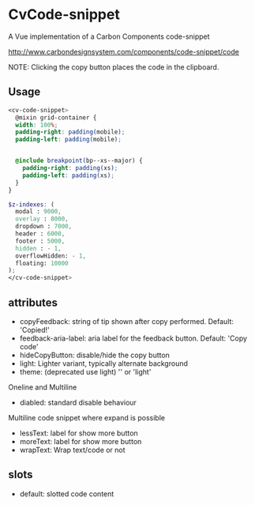 # CvCode-snippet

A Vue implementation of a Carbon Components code-snippet

http://www.carbondesignsystem.com/components/code-snippet/code

NOTE: Clicking the copy button places the code in the clipboard.

## Usage

```scss
<cv-code-snippet>
  @mixin grid-container {
  width: 100%;
  padding-right: padding(mobile);
  padding-left: padding(mobile);


  @include breakpoint(bp--xs--major) {
    padding-right: padding(xs);
    padding-left: padding(xs);
  }
}

$z-indexes: (
  modal : 9000,
  overlay : 8000,
  dropdown : 7000,
  header : 6000,
  footer : 5000,
  hidden : - 1,
  overflowHidden: - 1,
  floating: 10000
);
</cv-code-snippet>
```

## attributes

- copyFeedback: string of tip shown after copy performed. Default: 'Copied!'
- feedback-aria-label: aria label for the feedback button. Default: 'Copy code'
- hideCopyButton: disable/hide the copy button
- light: Lighter variant, typically alternate background
- theme: (deprecated use light) '' or 'light'

Oneline and Multiline

- diabled: standard disable behaviour

Multiline code snippet where expand is possible

- lessText: label for show more button
- moreText: label for show more button
- wrapText: Wrap text/code or not

## slots

- default: slotted code content

